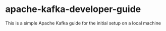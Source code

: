 # apache-kafka-developer-guide
This is a simple Apache Kafka guide for the initial setup on a local machine
